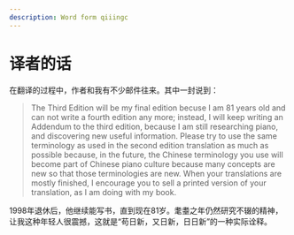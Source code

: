 ```yaml
---
description: Word form qiiingc
---
```


# 译者的话

在翻译的过程中，作者和我有不少邮件往来。其中一封说到：

> The Third Edition will be my final edition becuse I am 81 years old and can not write a fourth edition any more; instead, I will keep writing an Addendum to the third edition, because I am still researching piano, and discovering new useful information. Please try to use the same terminology as used in the second edition translation as much as possible because, in the future, the Chinese terminology you use will become part of Chinese piano culture because many concepts are new so that those terminologies are new. When your translations are mostly finished, I encourage you to sell a printed version of your translation, as I am doing with my book.

1998年退休后，他继续能写书，直到现在81岁。耄耋之年仍然研究不辍的精神，让我这种年轻人很震撼，这就是“苟日新，又日新，日日新”的一种实际诠释。

